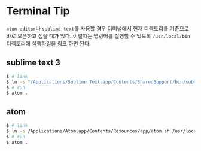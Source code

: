 # Terminal Tip

`atom editor`나 `sublime text`를 사용할 경우 터미널에서 현재 디렉토리를 기준으로 바로 오픈하고 싶을 때가 있다.
이럴때는 명령어를 실행할 수 있도록 `/usr/local/bin`디렉토리에 실행파일을 링크 하면 된다.

## sublime text 3

```sh
$ # link
$ ln -s "/Applications/Sublime Text.app/Contents/SharedSupport/bin/subl" /usr/local/bin/subl
$ # run
$ atom .
```

## atom

```sh
$ # link
$ ln -s /Applications/Atom.app/Contents/Resources/app/atom.sh /usr/local/bin/atom
$ # run
$ atom .
```

